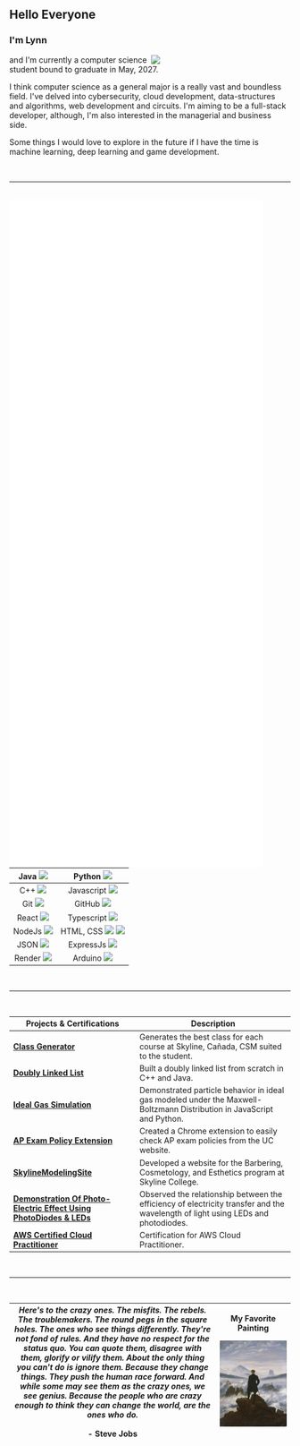 ## Hello Everyone

### I'm **Lynn** 

<img align= "right" width= "250" src= "https://pa1.narvii.com/6580/8098c6e9207376889eeb0532d9f5a0723c4d73f5_hq.gif"/>

and I'm currently a computer science student bound to graduate in May, 2027. 

I think computer science as a general major is a really vast and boundless field. I've delved into cybersecurity, cloud development,
data-structures and algorithms, web development and circuits. I'm aiming to be a full-stack developer, although, I'm also interested in 
the managerial and business side. 

Some things I would love to explore in the future if I have the time is machine learning, deep learning and
game development.

<br />
<hr />
<br />

<img src="/github-metrics.svg" alt="Metrics" align="left" width="455">

| Java <img src="http://img.shields.io/badge/-Java-F89820?style=flat&logo=java&logoColor=white">  | Python <img src="https://img.shields.io/badge/-Python-lightblue?style=flat&logo=python&logoColor=black">  |
|   :---------------:    |  :---------------:  |  
| C++ <img src="https://img.shields.io/badge/-C++-blue?style=flat&logo=cplusplus&logoColor=white">  |  Javascript <img src="https://img.shields.io/badge/-Javascript-1a1919?style=flat&logo=javascript&logoColor=c9bb1c"> |  
|Git <img src="https://img.shields.io/badge/-Git-black?style=flat-square&logo=git"> | GitHub <img src="https://img.shields.io/badge/-GitHub-black?style=flat-square&logo=github"> | 
| React <img src="https://img.shields.io/badge/-React-404040?style=flat&logo=react&logoColor=lightblue"> | Typescript <img src="https://img.shields.io/badge/-Typescript-6dc9c8?style=flat&logo=typescript&logoColor=white"> | 
| NodeJs <img src="https://img.shields.io/badge/-Nodejs-black?style=flat-square&logo=Node.js"> | HTML, CSS <img src="https://img.shields.io/badge/-HTML5-db5807?style=flat&logo=html5&logoColor=adacac"> <img src="https://img.shields.io/badge/-CSS-bdbdbd?style=flat&logo=css3&logoColor=086382"> | 
| JSON <img src="https://img.shields.io/badge/-JSON-black?style=flat-square&logo=json">  | ExpressJs <img src="https://img.shields.io/badge/-Express-black?style=flat-square&logo=expressjs"> | 
| Render <img src="https://img.shields.io/badge/-Render-black?style=flat-square&logo=render"> | Arduino <img src="https://img.shields.io/badge/-Arduino-black?style=flat-square&logo=arduino">  | 


<br />
<hr />
<br />

| **Projects & Certifications**                                                                                                                | **Description**                                                                                                                                                      |
|----------------------------------------------------------------------------------------------------------------------------|----------------------------------------------------------------------------------------------------------------------------------------------------------------------|
| [**Class Generator**](https://github.com/loofsan/Coding-Projects/tree/master/ClassGenerator-master)                         | Generates the best class for each course at Skyline, Cañada, CSM suited to the student.                                                                               |
| [**Doubly Linked List**](https://github.com/loofsan/Coding-Projects/tree/master/DoublyLinkedList-main)                      | Built a doubly linked list from scratch in C++ and Java.                                                                                                             |
| [**Ideal Gas Simulation**](https://lynnparticles.onrender.com/)                       | Demonstrated particle behavior in ideal gas modeled under the Maxwell-Boltzmann Distribution in JavaScript and Python.                                                |
| [**AP Exam Policy Extension**](https://chromewebstore.google.com/detail/uc-ap-exam-policy-checker/lhmkeccgiphdegpelmommddcdlnpoaee?hl=en-US&utm_source=ext_sidebar) | Created a Chrome extension to easily check AP exam policies from the UC website.                                                                                     |
| [**SkylineModelingSite**](https://skylinemodelingbookingsite.onrender.com/)                                                 | Developed a website for the Barbering, Cosmetology, and Esthetics program at Skyline College.                                                                         |
| [**Demonstration Of Photo-Electric Effect Using PhotoDiodes & LEDs**](https://sites.google.com/my.smccd.edu/group11projectportfolio/home) | Observed the relationship between the efficiency of electricity transfer and the wavelength of light using LEDs and photodiodes.                                      |
| [**AWS Certified Cloud Practitioner**](https://www.credly.com/badges/162db95a-cc67-416f-855d-a27b10d3b19e)                   | Certification for AWS Cloud Practitioner.                                                                                                                            |
<br />
<hr />
<br />

| *Here's to the crazy ones. The misfits. The rebels. The troublemakers. The round pegs in the square holes. The ones who see things differently. They're not fond of rules. And they have no respect for the status quo. You can quote them, disagree with them, glorify or vilify them. About the only thing you can't do is ignore them. Because they change things. They push the human race forward. And while some may see them as the crazy ones, we see genius. Because the people who are crazy enough to think they can change the world, are the ones who do.* <br /> <br />  - Steve Jobs| <p>My Favorite Painting</p> <img src="/img1.jpeg" alt="Painting, Wanderer Above The Sea Of Fogs" width="1000"/>&nbsp; |
|   :---:    |  :---:  | 


<!--
**loofsan/loofsan** is a ✨ _special_ ✨ repository because its `README.md` (this file) appears on your GitHub profile.

Here are some ideas to get you started:

- 🔭 I’m currently working on ...
- 🌱 I’m currently learning ...
- 👯 I’m looking to collaborate on ...
- 🤔 I’m looking for help with ...
- 💬 Ask me about ...
- 📫 How to reach me: ...
- 😄 Pronouns: ...
- ⚡ Fun fact: ...
-->
